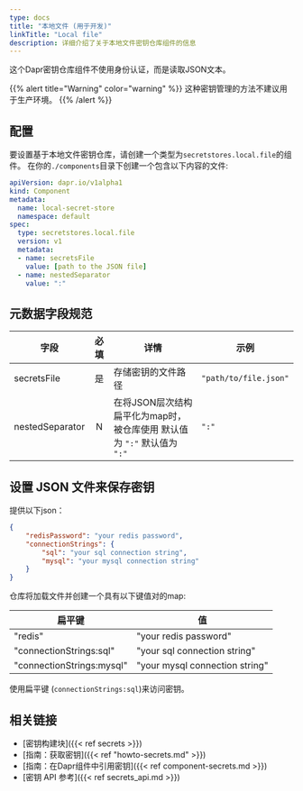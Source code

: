 ```yaml
---
type: docs
title: "本地文件 (用于开发)"
linkTitle: "Local file"
description: 详细介绍了关于本地文件密钥仓库组件的信息
---
```


这个Dapr密钥仓库组件不使用身份认证，而是读取JSON文本。

{{% alert title="Warning" color="warning" %}}
这种密钥管理的方法不建议用于生产环境。
{{% /alert %}}

## 配置

要设置基于本地文件密钥仓库，请创建一个类型为`secretstores.local.file`的组件。 在你的`./components`目录下创建一个包含以下内容的文件:

```yaml
apiVersion: dapr.io/v1alpha1
kind: Component
metadata:
  name: local-secret-store
  namespace: default
spec:
  type: secretstores.local.file
  version: v1
  metadata:
  - name: secretsFile
    value: [path to the JSON file]
  - name: nestedSeparator
    value: ":"
```

## 元数据字段规范

| 字段              | 必填 | 详情                                             | 示例                    |
| --------------- |:--:| ---------------------------------------------- | --------------------- |
| secretsFile     | 是  | 存储密钥的文件路径                                      | `"path/to/file.json"` |
| nestedSeparator | N  | 在将JSON层次结构扁平化为map时，被仓库使用 默认值为 `":"` 默认值为 `":"` | `":"`                 |

## 设置 JSON 文件来保存密钥

提供以下json：

```json
{
    "redisPassword": "your redis password",
    "connectionStrings": {
        "sql": "your sql connection string",
        "mysql": "your mysql connection string"
    }
}
```

仓库将加载文件并创建一个具有以下键值对的map:

| 扁平键                       | 值                              |
| ------------------------- | ------------------------------ |
| "redis"                   | "your redis password"          |
| "connectionStrings:sql"   | "your sql connection string"   |
| "connectionStrings:mysql" | "your mysql connection string" |

使用扁平键 (`connectionStrings:sql`)来访问密钥。

## 相关链接
- [密钥构建块]({{< ref secrets >}})
- [指南：获取密钥]({{< ref "howto-secrets.md" >}})
- [指南：在Dapr组件中引用密钥]({{< ref component-secrets.md >}})
- [密钥 API 参考]({{< ref secrets_api.md >}})
